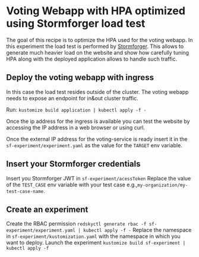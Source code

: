 # Voting Webapp with HPA optimized using Stormforger load test

The goal of this recipe is to optimize the HPA used for the voting webapp.
In this experiment the load test is performed by [Stormforger](stormforger.com). This allows to generate much heavier load on the website and show how carefully tuning HPA along with the deployed application allows to handle such traffic.

## Deploy the voting webapp with ingress

In this case the load test resides outside of the cluster. The voting webapp needs to expose an endpoint for in&out cluster traffic.

Run:
`kustomize build application | kubectl apply -f -`

Once the ip address for the ingress is available you can test the website by accessing the IP address in a web browser or using curl.

Once the external IP address for the voting-service is ready insert it in the `sf-experiment/experiment.yaml` as the value for the `TARGET` env variable.

## Insert your Stormforger credentials
Insert you Stormforger JWT in `sf-experiment/acessToken`
Replace the value of the `TEST_CASE` env variable with your test case e.g.,`my-organization/my-test-case-name`.


## Create an experiment

Create the RBAC permission
`redskyctl generate rbac -f sf-experiment/experiment.yaml | kubectl apply -f -`
Replace the namespace in `sf-experiment/kustomization.yaml` with the namespace in which you want to deploy.
Launch the experiment
`kustomize build sf-experiment | kubectl apply -f`
